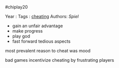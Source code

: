 \#chiplay20

Year   :
Tags   : [cheating](cheating.md)
Authors: *Spiel*

* gain an unfair advantage
* make progress
* play god
* fast forward tedious aspects

most prevalent reason to cheat was mood

bad games incentivize cheating by frustrating players
